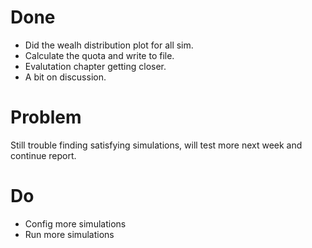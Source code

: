 # Done

* Did the wealh distribution plot for all sim.
* Calculate the quota and write to file.
* Evalutation chapter getting closer.
* A bit on discussion. 

# Problem

Still trouble finding satisfying simulations, will test more next week and continue report.

# Do

* Config more simulations
* Run more simulations